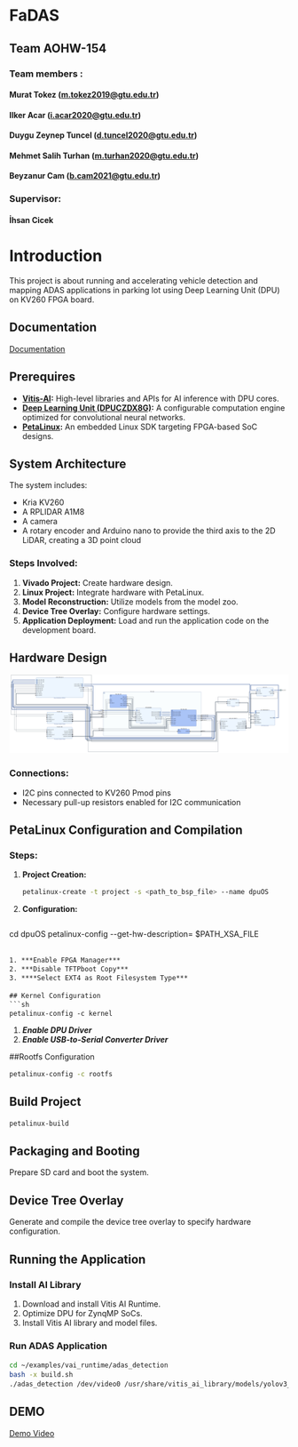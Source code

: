 # FaDAS
## Team AOHW-154
### Team members :
#### Murat Tokez              (m.tokez2019@gtu.edu.tr)
#### Ilker Acar               (i.acar2020@gtu.edu.tr)
#### Duygu Zeynep Tuncel      (d.tuncel2020@gtu.edu.tr)
#### Mehmet Salih Turhan      (m.turhan2020@gtu.edu.tr)
#### Beyzanur Cam             (b.cam2021@gtu.edu.tr)
### Supervisor:
#### İhsan Cicek

# Introduction
This project is about running and accelerating vehicle detection and mapping ADAS applications in parking lot using Deep Learning Unit (DPU) on KV260 FPGA board. 

## Documentation
[Documentation]()

## Prerequires

- **[Vitis-AI](https://github.com/Xilinx/Vitis-AI/tree/3.0):** High-level libraries and APIs for AI inference with DPU cores.
- **[Deep Learning Unit (DPUCZDX8G)](https://github.com/Xilinx/Vitis-AI/tree/3.0/dpu):** A configurable computation engine optimized for convolutional neural networks.
- **[PetaLinux](https://docs.amd.com/r/2022.2-English/ug1144-petalinux-tools-reference-guide/Installation-Requirements):** An embedded Linux SDK targeting FPGA-based SoC designs.

## System Architecture

The system includes:
- Kria KV260
- A RPLIDAR A1M8
- A camera
- A rotary encoder and Arduino nano to provide the third axis to the 2D LiDAR, creating a 3D point cloud

### Steps Involved:

1. **Vivado Project:** Create hardware design.
2. **Linux Project:** Integrate hardware with PetaLinux.
3. **Model Reconstruction:** Utilize models from the model zoo.
4. **Device Tree Overlay:** Configure hardware settings.
5. **Application Deployment:** Load and run the application code on the development board.

## Hardware Design

![hardware](https://github.com/DELTAICLAB/FaDAS/blob/main/images/overlay.jpg)

### Connections:

- I2C pins connected to KV260 Pmod pins
- Necessary pull-up resistors enabled for I2C communication

## PetaLinux Configuration and Compilation

### Steps:

1. **Project Creation:**
   ```sh
   petalinux-create -t project -s <path_to_bsp_file> --name dpuOS
   ```

2.  **Configuration:**
    ```sh
   cd dpuOS
   petalinux-config --get-hw-description= $PATH_XSA_FILE
   ```

   1. ***Enable FPGA Manager***
   2. ***Disable TFTPboot Copy***
   3. ****Select EXT4 as Root Filesystem Type***

   ## Kernel Configuration
   ```sh
   petalinux-config -c kernel
   ```

   1. ***Enable DPU Driver***
   2. ***Enable USB-to-Serial Converter Driver***

   ##Rootfs Configuration
   ```sh
   petalinux-config -c rootfs
   ```

## Build Project
   ```sh
   petalinux-build
   ```


## Packaging and Booting
Prepare SD card and boot the system.

## Device Tree Overlay
Generate and compile the device tree overlay to specify hardware configuration.

## Running the Application

### Install AI Library
1. Download and install Vitis AI Runtime.
2. Optimize DPU for ZynqMP SoCs.
3. Install Vitis AI library and model files.

### Run ADAS Application
```sh
cd ~/examples/vai_runtime/adas_detection
bash -x build.sh
./adas_detection /dev/video0 /usr/share/vitis_ai_library/models/yolov3_adas_pruned_0_9/yolov3_adas_pruned_0_9.xmodel
```

## DEMO

[Demo Video](https://youtu.be/YelrpggfvKM)

   


